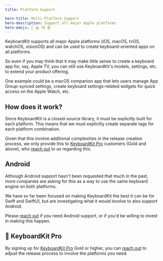 ```yaml
---
title: Platform Support

hero-title: Multi-Platform Support
hero-description: Support all major Apple platforms
hero-emoji: 📱 💻 📺 ⌚️
---
```


KeyboardKit supports all major Apple platforms (iOS, macOS, tvOS, watchOS, visionOS) and can be used to create keyboard-oriented apps on all platforms.

So even if you may think that it may make little sense to create a keyboard app for, say, Apple TV, you can still use KeyboardKit's models, settings, etc. to extend your product offering.

One example could be a macOS companion app that lets users manage App Group-synced settings, create keyboard settings-related widgets for quick access on the Apple Watch, etc.


## How does it work?

Since KeyboardKit is a closed-source library, it must be explicitly built for each platform. This means that we must explicitly create separate tags for each platform combination.

Given that this involve additional complexities in the release creation process, we only provide this to [KeyboardKit Pro][Pro] customers (Gold and above), who [reach out]({{site.urls.email}}) to us regarding this.


## Android

Although Android support hasn't been requested that much in the past, more companies are asking for this as a way to use the same keyboard engine on both platforms.

We have so far been focused on making KeyboardKit the best it can be for Swift and SwiftUI, but are investigating what it would involve to also support Android.

Please [reach out]({{site.urls.email}}) if you need Android support, or if you'd be willing to invest in making this happen.



## 👑 KeyboardKit Pro

By signing up for [KeyboardKit Pro][Pro] Gold or higher, you can [reach out]({{site.urls.email}}) to adjust the release process to involve the platforms you need.



[Pro]: /pro
